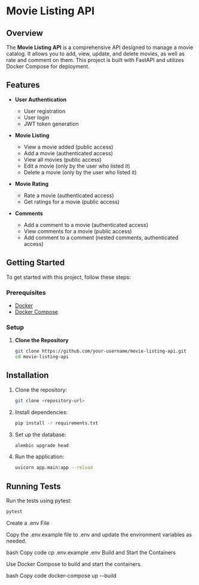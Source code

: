 # Movie Listing API

## Overview

The **Movie Listing API** is a comprehensive API designed to manage a movie catalog. It allows you to add, view, update, and delete movies, as well as rate and comment on them. This project is built with FastAPI and utilizes Docker Compose for deployment.

## Features

- **User Authentication**

  - User registration
  - User login
  - JWT token generation

- **Movie Listing**

  - View a movie added (public access)
  - Add a movie (authenticated access)
  - View all movies (public access)
  - Edit a movie (only by the user who listed it)
  - Delete a movie (only by the user who listed it)

- **Movie Rating**

  - Rate a movie (authenticated access)
  - Get ratings for a movie (public access)

- **Comments**
  - Add a comment to a movie (authenticated access)
  - View comments for a movie (public access)
  - Add comment to a comment (nested comments, authenticated access)

## Getting Started

To get started with this project, follow these steps:

### Prerequisites

- [Docker](https://docs.docker.com/get-docker/)
- [Docker Compose](https://docs.docker.com/compose/install/)

### Setup

1. **Clone the Repository**

   ```bash
   git clone https://github.com/your-username/movie-listing-api.git
   cd movie-listing-api
   ```

## Installation

1. Clone the repository:
   ```sh
   git clone <repository-url>
   ```
2. Install dependencies:
   ```sh
   pip install -r requirements.txt
   ```
3. Set up the database:
   ```sh
   alembic upgrade head
   ```
4. Run the application:
   ```sh
   uvicorn app.main:app --reload
   ```

## Running Tests

Run the tests using pytest:

```sh
pytest
```

Create a .env File

Copy the .env.example file to .env and update the environment variables as needed.

bash
Copy code
cp .env.example .env
Build and Start the Containers

Use Docker Compose to build and start the containers.

bash
Copy code
docker-compose up --build
